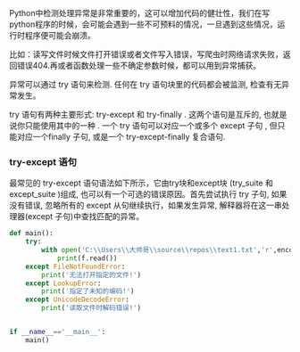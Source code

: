 Python中检测处理异常是非常重要的，这可以增加代码的健壮性，我们在写python程序的时候，会可能会遇到一些不可预料的情况，一旦遇到这些情况，运行时程序便可能会崩溃。

比如：读写文件时候文件打开错误或者文件写入错误，写爬虫时网络请求失败，返回错误404.再或者函数处理一些不确定参数时候，都可以用到异常捕获。

异常可以通过 try 语句来检测. 任何在 try 语句块里的代码都会被监测, 检查有无异常发生。

try 语句有两种主要形式: try-except 和 try-finally . 这两个语句是互斥的, 也就是说你只能使用其中的一种 . 
一个 try 语句可以对应一个或多个 except 子句 , 但只能对应一个finally 子句, 或是一个 try-except-finally 复合语句.

### try-except 语句
最常见的 try-except 语句语法如下所示，它由try块和except块 (try_suite 和 except_suite )组成, 也可以有一个可选的错误原因。首先尝试执行 try 子句, 如果没有错误,
忽略所有的 except 从句继续执行，如果发生异常, 解释器将在这一串处理器(except 子句)中查找匹配的异常。

```python
def main():
    try:
        with open('C:\\Users\\大帅哥\\source\\repos\\text1.txt','r',encoding='utf-8') as f:
            print(f.read())
    except FileNotFoundError:
        print('无法打开指定的文件!')
    except LookupError:
        print('指定了未知的编码!')
    except UnicodeDecodeError:
        print('读取文件时解码错误!')


if __name__=='__main__':
    main()

```
